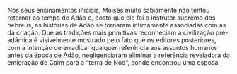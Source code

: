 ﻿Nos seus ensinamentos iniciais, Moisés muito sabiamente não tentou retornar ao tempo de  Adão e, posto que ele foi o instrutor supremo dos hebreus, as histórias de Adão se tornaram intimamente associadas com as da criação. Que as tradições mais primitivas reconheciam a civilização pré-adâmica é visivelmente mostrado pelo fato que os editores posteriores, com a intenção de erradicar qualquer referência aos assuntos humanos antes da época de Adão, negligenciaram eliminar a referência reveladora da emigração de Caim para a “terra de Nod”, aonde encontrou uma esposa.